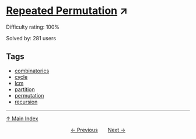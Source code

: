 # [Repeated Permutation](https://projecteuler.net/problem=483) ↗️

Difficulty rating: 100%

Solved by: 281 users
## Tags

- [combinatorics](../tags/combinatorics.md)
- [cycle](../tags/cycle.md)
- [lcm](../tags/lcm.md)
- [partition](../tags/partition.md)
- [permutation](../tags/permutation.md)
- [recursion](../tags/recursion.md)



---

[↑ Main Index](../README.md)


<div align=center><a href='482.md'>← Previous</a> &nbsp;&nbsp; &nbsp;&nbsp;  <a href='484.md'>Next →</a></div>
